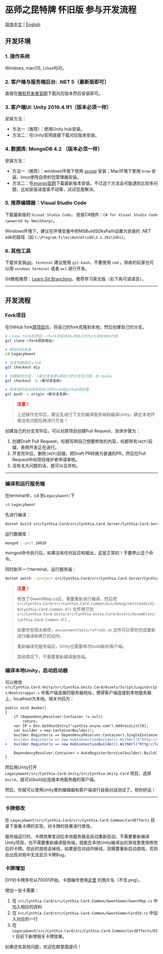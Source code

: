 # 巫师之昆特牌 怀旧版 参与开发流程

[简体中文](CONTRIBUTING.md) | [English](CONTRIBUTING_EN.md)

## 开发环境

### 1. 操作系统

Windows, macOS, Linux均可。

### 2. 客户端与服务端后台: .NET 5（最新版即可）

直接在[微软开发者官网](https://dotnet.microsoft.com/download)下载对应版本然后安装即可。

### 3. 客户端UI: Unity 2019.4.1f1（版本必须一样）

安装方法：

- 方法一（推荐）：使用Unity hub安装。
- 方法二：在Unity官网直接下载对应版本安装。

### 4. 数据库: MongoDB 4.2 （版本必须一样）

安装方法：

- 方法一（推荐）：windows环境下使用 [scoop](https://scoop.sh/) 安装；Mac环境下使用 `brew` 安装，linux使用自带的包管理器安装。
- 方法二：在[mongo官网](https://docs.mongodb.com/manual/administration/install-community/)下载最新版本安装。不过这个方法会可能遇到比较多问题，比如安装进度条不动等，试试百度解决。

### 5. 推荐编辑器：Visual Studio Code

下载最新版的 `Visual Studio Code`， 安装C#插件：`C# for Visual Studio Code (powered by OmniSharp)`。

Windows环境下，建议在环境变量中把MSBuildSDksPath设置为安装的 .NET sdk的路径（如 `C:\Program Files\dotnet\sdk\3.1.201\Sdks`）。

### 6. 其他工具

下载并安装[git](https://git-scm.com/downloads)。`terminal` 建议使用 `git-bash`，不要使用 `cmd` 。熟练的玩家也可以用 `windows terminal` 或者 `wsl` 进行开发。

Git教程推荐：[Learn Git Branching](https://learngitbranching.js.org/?locale=zh_CN)，推荐学习英文版（右下角可调语言）。

---

## 开发流程

### Fork项目

在GitHub fork[原项目](https://github.com/LegacyGwent/LegacyGwent)后，将自己的fork克隆到本地，然后创建自己的分支。

```bash
# clone fork的项目，<fork项目地址>用自己的fork项目地址代替
git clone <fork项目地址>

# 移到项目目录
cd LegacyGwent

# 分支切换到diy分支
git checkout diy

# 创建新的分支， <新分支名称>用自己的分支名代替，如 mydiy
git checkout -b <新分支名称>

# 把本地的改动同步到自己的fork的github项目里
git push -u origin <新分支名称>
```

><font color=red>__注意！__</font>
>
>上述操作完毕后，建议先进行下文的编译服务端和编译Unity，确定本地环境没有问题后再进行开发！

创建自己的分支完毕后，可以对原项目创建Pull Request，具体步骤为：

1. 创建Draft Pull Request，标题写明自己想要修改的内容，标题带有`[WIP]`前缀，表明开发正在进行。
2. 开发完毕后，删除`[WIP]`前缀，把Draft PR转换为普通的PR，然后在Pull Request中向项目维护者申请审核。
3. 没有太大问题的话，就可以合并啦。

---

### 编译和运行服务端

在terminal中，cd 到`LegacyGwent/`下

```bash
cd LegacyGwent
```

先进行编译：

```bash
dotnet build src/Cynthia.Card/src/Cynthia.Card.Server/Cynthia.Card.Server.csproj
```

运行数据库：

```bash
mongod --port 28020
```

mongod命令执行后，如果没有任何反应和输出，这是正常的！不要停止这个命令。

同时新开一个terminal，运行服务端：

```bash
dotnet watch --project src/Cynthia.Card/src/Cynthia.Card.Server/Cynthia.Card.Server.csproj run
```

><font color=red>__注意！__</font>
>
>修改了GwentMap.cs后，需要重新进行编译，然后把 `src/Cynthia.Card/src/Cynthia.Card.Common/bin/Debug/netstandard2.0/Cynthia.Card.Common.dll` 文件拷贝到 `src/Cynthia.Card.Unity/src/Cynthia.Unity.Card/Assets/Assemblies/Cynthia.Card.Common.dll` 。
>
>如果你觉得太麻烦，`enviormentTools/refresh.sh` 文件可以帮你完成重新进行编译和拷贝的动作。
>
>重新编译完服务端后，Unity也需要再次build新的客户端。
>
>其他情况下，不需要重新编译服务端。

### 编译本地Unity，启动启动器

可以修改 `src/Cynthia.Card.Unity/src/Cynthia.Unity.Card/Assets/Script/LoginScript/Bootstrapper.c` 中客户端连接的服务器地址，使得客户端连接到本地服务器上，localhost为本地。相关代码为：

```diff
public void Awake()
{
    if (DependencyResolver.Container != null)
        return;
    var IP = Dns.GetHostEntry("cynthia.ovyno.com").AddressList[0];
    var builder = new ContainerBuilder();
    builder.Register(x => DependencyResolver.Container).SingleInstance();
-   builder.Register(x => new HubConnectionBuilder().WithUrl($"http://{IP}:5005/hub/gwent").Build()).Named<HubConnection>("game").SingleInstance();
+   builder.Register(x => new HubConnectionBuilder().WithUrl("http://localhost:5005/hub/gwent").Build()).Named<HubConnection>("game").SingleInstance();

    DependencyResolver.Container = AutoRegisterService(builder).Build();
}
```

然后用Unity打开 `LegacyGwent/src/Cynthia.Card.Unity/src/Cynthia.Unity.Card` 项目，选择 `build`，就可以build出连接本地服务器的客户端。

然后，你就可以使用Unity里的编辑器和客户端进行自我对战测试了。祝你好运！

---

### 卡牌修改

在 `LegacyGwent/src/Cynthia.Card/src/Cynthia.Card.Common/CardEffects` 目录下查看卡牌的实现，对卡牌的效果进行修改。

服务端运行时，卡牌效果变动后本地服务器会自动重新启动，不需要重新编译Unity项目，也不需要重新编译服务端，就能在本地Unity编译出的游戏里使用修改后的卡牌。但此时游戏会掉线，如果是在对战中掉线，则需要重新启动游戏，否则会出现对局中无法显示卡牌Bug。

### 卡牌增加

DIY的卡牌序号从70001开始。卡图编号使用[这里](https://github.com/neal2018/GwentResource/tree/master/FromHC/formatted_only_hc) 的图片名（不含.png）。

增加一张卡需要：

1. 在 `src/Cynthia.Card/src/Cynthia.Card.Common/GwentGame/GwentMap.cs` 中加入相应的资料
2. 在 `src/Cynthia.Card/src/Cynthia.Card.Common/GwentGame/CardId.cs` 中加入对应的一行
3. 在 `LegacyGwent/src/Cynthia.Card/src/Cynthia.Card.Common/CardEffects/DIY` 目前下新增相关卡牌效果。

如果还有其他问题，欢迎在群里面提问！
